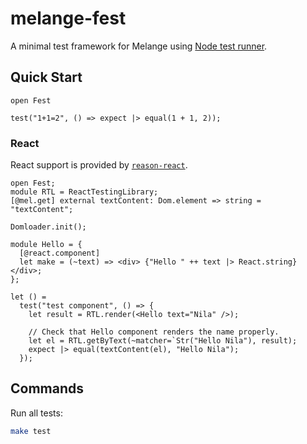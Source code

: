 # melange-fest

A minimal test framework for Melange using [Node test
runner](https://nodejs.org/api/test.html).

## Quick Start

```reason
open Fest

test("1+1=2", () => expect |> equal(1 + 1, 2));
```

### React

React support is provided by
[`reason-react`](https://github.com/reasonml/reason-react/).

```reason
open Fest;
module RTL = ReactTestingLibrary;
[@mel.get] external textContent: Dom.element => string = "textContent";

Domloader.init();

module Hello = {
  [@react.component]
  let make = (~text) => <div> {"Hello " ++ text |> React.string} </div>;
};

let () =
  test("test component", () => {
    let result = RTL.render(<Hello text="Nila" />);

    // Check that Hello component renders the name properly.
    let el = RTL.getByText(~matcher=`Str("Hello Nila"), result);
    expect |> equal(textContent(el), "Hello Nila");
  });
```

## Commands

Run all tests:

```bash
make test
```
